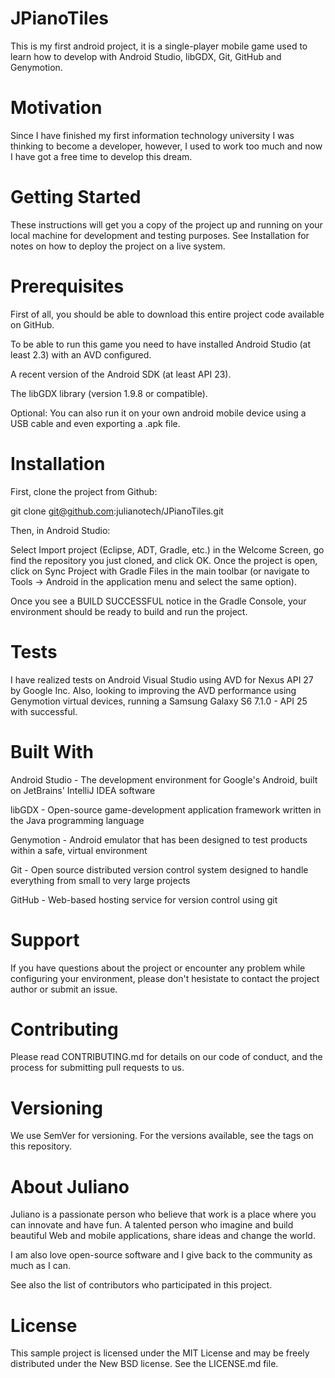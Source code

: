# JPianoTiles

This is my first android project, it is a single-player mobile game used to learn how to develop with Android Studio, libGDX, Git, GitHub and Genymotion.

# Motivation

Since I have finished my first information technology university I was thinking to become a developer, however, I used to work too much and now I have got a free time to develop this dream.

# Getting Started

These instructions will get you a copy of the project up and running on your local machine for development and testing purposes. See Installation for notes on how to deploy the project on a live system.

# Prerequisites

First of all, you should be able to download this entire project code available on GitHub.

To be able to run this game you need to have installed Android Studio (at least 2.3) with an AVD configured. 

A recent version of the Android SDK (at least API 23). 

The libGDX library (version 1.9.8 or compatible).

Optional: You can also run it on your own android mobile device using a USB cable and even exporting a .apk file.

# Installation

First, clone the project from Github:

git clone git@github.com:julianotech/JPianoTiles.git

Then, in Android Studio:

Select Import project (Eclipse, ADT, Gradle, etc.) in the Welcome Screen, go find the repository you just cloned, and click OK.
Once the project is open, click on Sync Project with Gradle Files in the main toolbar (or navigate to Tools -> Android in the application menu and select the same option).

Once you see a BUILD SUCCESSFUL notice in the Gradle Console, your environment should be ready to build and run the project.

# Tests

I have realized tests on Android Visual Studio using AVD for Nexus API 27 by Google Inc.
Also, looking to improving the  AVD performance using Genymotion virtual devices, running a Samsung Galaxy S6 7.1.0 - API 25 with successful.

# Built With

Android Studio - The development environment for Google's Android, built on JetBrains' IntelliJ IDEA software

libGDX - Open-source game-development application framework written in the Java programming language

Genymotion - Android emulator that has been designed to test products within a safe, virtual environment

Git - Open source distributed version control system designed to handle everything from small to very large projects

GitHub - Web-based hosting service for version control using git
    
# Support

If you have questions about the project or encounter any problem while configuring your environment, please don't hesistate to contact the project author or submit an issue.
    
# Contributing

Please read CONTRIBUTING.md for details on our code of conduct, and the process for submitting pull requests to us.
 
# Versioning

We use SemVer for versioning. For the versions available, see the tags on this repository.

# About Juliano

Juliano is a passionate person who believe that work is a place where you can innovate and have fun. A talented person who imagine and build beautiful Web and mobile applications, share ideas and change the world.

I am also love open-source software and I give back to the community as much as I can.

See also the list of contributors who participated in this project.

# License

This sample project is licensed under the MIT License and may be freely distributed under the New BSD license. See the LICENSE.md file.
